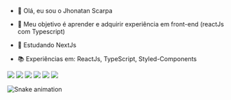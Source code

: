 - 👋 Olá, eu sou o Jhonatan Scarpa
- 👀 Meu objetivo é aprender e adquirir experiência em front-end (reactJs com Typescript)
- 🌱 Estudando NextJs
- 📚 Experiências em: ReactJs, TypeScript, Styled-Components

  <a href="https://github.com/jhonscarpa">
<!-- <picture>
<source
  srcset="https://github-readme-stats.vercel.app/api?username=jhonscarpa&show_icons=true&theme=omni"
  media="(prefers-color-scheme: omni)"
/>
<source
  srcset="https://github-readme-stats.vercel.app/api?username=jhonscarpa&show_icons=true"
  media="(prefers-color-scheme: omni), (prefers-color-scheme: no-preference)"
/>
<img src="https://github-readme-stats.vercel.app/api?username=jhonscarpa&show_icons=true" />
</picture> -->
</div>

<div> 
  <a href="https://www.youtube.com/channel/UCGQen3wU9ONeMX8J_mN_c_A" target="_blank"><img src="https://img.shields.io/badge/YouTube-FF0000?style=for-the-badge&logo=youtube&logoColor=white" target="_blank"></a>
  <a href="https://www.instagram.com/jhonscarpa/" target="_blank"><img src="https://img.shields.io/badge/-Instagram-%23E4405F?style=for-the-badge&logo=instagram&logoColor=white" target="_blank"></a>
 	<a href="https://www.twitch.tv/dertedias" target="_blank"><img src="https://img.shields.io/badge/Twitch-9146FF?style=for-the-badge&logo=twitch&logoColor=white" target="_blank"></a>
 <a href="https://discord.gg/hDrAWqRtF6" target="_blank"><img src="https://img.shields.io/badge/Discord-7289DA?style=for-the-badge&logo=discord&logoColor=white" target="_blank"></a> 
  <a href = "mailto:jhonatan.scarpa@outlook.com"><img src="https://img.shields.io/badge/-Gmail-%23333?style=for-the-badge&logo=gmail&logoColor=white" target="_blank"></a>
  <a href="https://www.linkedin.com/in/jhonscarpa/" target="_blank"><img src="https://img.shields.io/badge/-LinkedIn-%230077B5?style=for-the-badge&logo=linkedin&logoColor=white" target="_blank"></a> 
 
   ![Snake animation](https://github.com/jhonscarpa/jhonscarpa/blob/output/github-contribution-grid-snake.svg)

 
 
</div>
